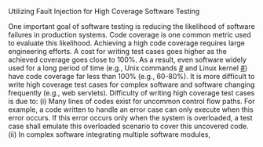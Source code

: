 Utilizing Fault Injection for High Coverage Software Testing

One important goal of software testing is reducing the likelihood of software failures in production systems. Code coverage is one common metric used to evaluate this likelihood. Achieving a high code coverage requires large engineering efforts. A cost for writing test cases goes higher as the achieved coverage goes close to 100%. As a result, even software widely used for a long period of time (e.g., Unix commands [#](#.md) and Linux kernel [#](#.md)) have code coverage far less than 100% (e.g., 60-80%). It is more  difficult to write high coverage test cases for complex software and software changing frequently (e.g., web servlets).
Difficulty of writing high coverage test cases is due to: (i) Many lines of codes exist for uncommon control flow paths. For example, a code written to handle an error case can only execute when this error occurs. If this error occurs only when the system is overloaded, a test case shall emulate this overloaded scenario to cover this uncovered code. (ii) In complex software integrating multiple software modules,